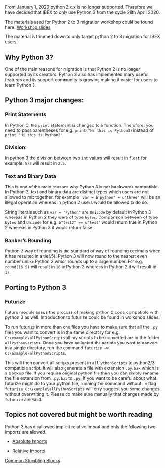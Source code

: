 From January 1, 2020 python 2.x.x is no longer supported. Therefore we have decided that IBEX to only use Python 3 from the cycle 28th April 2020.

The materials used for Python 2 to 3 migration workshop could be found here: [Workshop slides](http://www.facilities.rl.ac.uk/isis/computing/ICPdiscussions/Forms/AllItems.aspx?RootFolder=%2Fisis%2Fcomputing%2FICPdiscussions%2FPython3&FolderCTID=0x01200027AD8F05966A2748B3B04C98BB5B442B&View=%7bF2C33C51-70E6-4343-B937-2C59A2568306%7d.)

The material is trimmed down to only target python 2 to 3 migration for IBEX users.

## Why Python 3?

One of the main reasons for migration is that Python 2 is no longer supported by its creators. Python 3 also has implemented many useful features and its support community is growing making it easier for users to learn Python 3.

## Python 3 major changes:

### Print Statements
In Python 3, the `print` statement is changed to a function. Therefore, you need to pass parentheses  for e.g. `print("Hi this is Python3)` instead of `print "Hi this is Python2"`

### Division:
In python 3 the division between two `int` values will result in `float` for example: `5/2` will result in `2.5`.

### Text and Binary Data
This is one of the main reasons why Python 3 is not backwards compatible.
In Python 3, text and binary data are distinct types which users are not allowed to mix together. for example ` var = b"python" + u"three"` will be an illegal operation whereas in python 2 users would be allowed to do so. 

String literals such as `var = "Python"` are `Unicode` by default in Python 3 whereas in Python 2 they were of type `bytes`. Comparison between of type `bytes` and `Unicode` for e.g. `b"test2" == u"test"` would return true in Python 2 whereas in Python 3 it would return false.

### Banker’s Rounding
Python 3 way of rounding is the standard of way of rounding decimals when it has resulted in a tie(.5). Python 3 will now round to the nearest even number unlike Python 2 which rounds up to a large number. For e.g. `round(16.5)` will result in `16` in Python 3 whereas in Python 2 it will result in `17`.

## Porting to Python 3
### Futurize
Future module eases the process of making python 2 code compatible with python 3 as well. Introduction to futurize could be found in workshop slides.

To run futurize in more than one files you have to make sure that all the `.py` files you want to convert is in the same directory for e.g. `C:\example\allPythonScripts` all my scripts to be converted are in the folder `allPythonScripts`. Once you have collected the scripts you want to convert in a single directory, run the command `futurize –w C:\example\allPythonScripts`. 

This will then convert all scripts present in `allPythonScripts` to python2/3 compatible script. It will also generate a file with extension `.py.bak` which is a backup file. If you require original python file then you can simply rename the file extension from `.py.bak` to `.py`. If you want to be careful about what futurize might do to your python file, running the command without `-m` flag `futurize C:\example\allPythonScripts` will only suggest you some changes without overwriting it. Please do make sure manually that changes made by `futurize` are valid.

## Topics not covered but might be worth reading

Python 3 has disallowed implicit relative import and only the following two imports are allowed. 
* [Absolute Imports](https://realpython.com/absolute-vs-relative-python-imports/#absolute-imports)

* [Relative Imports](https://realpython.com/absolute-vs-relative-python-imports/#relative-imports)

[Common Stumbling Blocks](https://docs.python.org/3/whatsnew/3.0.html#common-stumbling-blocks)